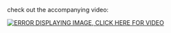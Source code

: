 check out the accompanying video:

[![ERROR DISPLAYING IMAGE, CLICK HERE FOR VIDEO](https://img.youtube.com/vi/Pt_t5yivcQ/0.jpg)](https://www.youtube.com/watch?v=Pt_t5yivcQ)
